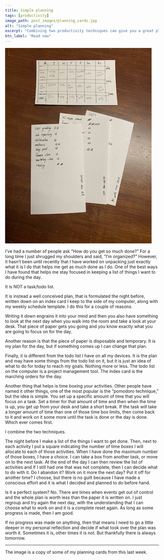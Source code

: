 ```yaml
---
title: Simple planning
tags: [productivity]
image_path: post_images/planning_cards.jpg
alt: "Simple planning"
excerpt: "Combining two productivity techniques can give you a great planning system."
btn_label: "Read now"
---
```

![planning_cards][image]

I’ve had a number of people ask “How do you get so much done?” For a long time I just shrugged my shoulders and said, “I’m organized?” However, it hasn’t been until recently that I have worked on unpacking just exactly what it is I do that helps me get as much done as I do.
One of the best ways I have found that helps me stay focused in keeping a list of things I want to do during the day. 

It is NOT a task/todo list.

It is instead a well conceived plan, that is formulated the night before, written down on an index card I keep to the side of my computer, along with my weekly schedule template. I do this for a couple of reasons.

Writing it down engrains it into your mind and then you also have something to look at the next day when you walk into the room and take a look at your desk. That piece of paper gets you going and you know exactly what you are going to focus on for the day. 

Another reason is that the piece of paper is disposable and temporary. It is my plan for the day, but if something comes up I can change that plan.

Finally, it is different from the todo list I have on all my devices. It is the plan and may have some things from the todo list on it, but it is just an idea of what to do for today to reach my goals. Nothing more or less. The todo list on the computer is a project management tool. The index card is the marching orders for the day.

Another thing that helps is time boxing your activities. Other people have named it other things, one of the most popular is the “pomodoro technique,” but the idea is simple. You set up a specific amount of time that you will focus on a task. Set a timer for that amount of time and then when the time is up, you get up from your desk and take a short break. If the task will take a longer amount of time than one of those time box limits, then come back to it and work on it some more until the task is done or the day is done. Which ever comes first.

I combine the two techniques.

The night before I make a list of the things I want to get done. Then, next to each activity I put a square indicating the number of time boxes I will allocate to each of those activities. When I have done the maximum number of those boxes, I have a choice. I can take a box from another task, or move on to the next task. At the end of the day I can then review the list of activities and if I still had one that was not complete, then I can decide what to do with it. Do I abandon it? Work on it more the next day? Put it off for another time? I choose, but there is no guilt because I have made a conscious effort and it is what I decided and planned to do before hand.

Is it a perfect system? No. There are times when events get out of control and the whole plan is worth less than the paper it is written on. I just regroup and try again the next day, with the understanding that I can choose what to work on and it is a complete reset again. As long as some progress is made, then I am good.

If no progress was made on anything, then that means I need to go a little deeper in my personal reflection and decide if what took over the plan was worth it. Sometimes it is, other times it is not.
But thankfully there is always tomorrow.

---
The image is a copy of some of my planning cards from this last week.

[image]: /images/post_images/planning_cards.jpg
